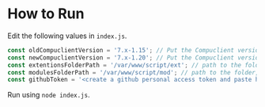 # How to Run

Edit the following values in `index.js`.
```javascript
const oldCompuclientVersion = '7.x-1.15'; // Put the Compuclient version with which the client site was last aligned with
const newCompuclientVersion = '7.x-1.20'; // Put the Compuclient version of the new compuclient version
const extentionsFolderPath = '/var/www/script/ext'; // path to the folder, where all the extentions are present
const modulesFolderPath = '/var/www/script/mod'; // path to the folder, where all the modules are present
const githubToken = '<create a github personal access token and paste here>'; // CHANGE THIS
```

Run using `node index.js`.

